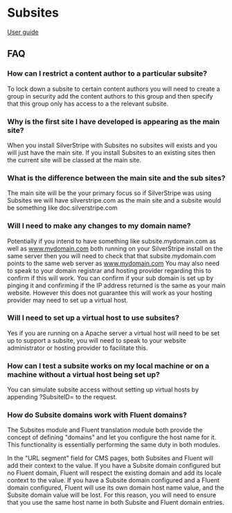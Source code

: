 # Subsites

[User guide](userguide/index.md)

## FAQ

### How can I restrict a content author to a particular subsite?


To lock down a subsite to certain content authors you will need to create a group in security add the content authors 
to this group and then specify that this group only has access to a the relevant subsite.


### Why is the first site I have developed is appearing as the main site?


When you install SilverStripe with Subsites no subsites will exists and you will just have the main site. 
If you install Subsites to an existing sites then the current site will be classed at the main site.


### What is the difference between the main site and the sub sites?


The main site will be the your primary focus so if SilverStripe was using Subsites we will have silverstripe.com 
as the main site and a subsite would be something like doc.silverstripe.com


### Will I need to make any changes to my domain name?


Potentially if you intend to have something like subsite.mydomain.com as well as www.mydomain.com both running on 
your SilverStripe install on the same server then you will need to check that that subsite.mydomain.com points to 
the same web server as www.mydomain.com You may also need to speak to your domain registrar and hosting provider 
regarding this to confirm if this will work. 
You can confirm if your sub domain is set up by pinging it and confirming if the IP address returned is the same as 
your main website. However this does not guarantee this will work as your hosting provider may need to set up a 
virtual host.


### Will I need to set up a virtual host to use subsites?


Yes if you are running on a Apache server a virtual host will need to be set up to support a subsite, you will need 
to speak to your website administrator or hosting provider to facilitate this.


### How can I test a subsite works on my local machine or on a machine without a virtual host being set up?


You can simulate subsite access without setting up virtual hosts by appending ?SubsiteID=<ID> to the request.

### How do Subsite domains work with Fluent domains?

The Subsites module and Fluent translation module both provide the concept of defining "domains" and let you
configure the host name for it. This functionality is essentially performing the same duty in both modules.

In the "URL segment" field for CMS pages, both Subsites and Fluent will add their context to the value. If you
have a Subsite domain configured but no Fluent domain, Fluent will respect the existing domain and add its
locale context to the value. If you have a Subsite domain configured and a Fluent domain configured, Fluent will
use its own domain host name value, and the Subsite domain value will be lost. For this reason, you will need
to ensure that you use the same host name in both Subsite and Fluent domain entries.
